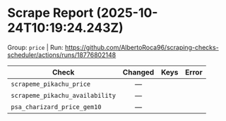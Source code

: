 # Scrape Report (2025-10-24T10:19:24.243Z)

Group: `price`  |  Run: https://github.com/AlbertoRoca96/scraping-checks-scheduler/actions/runs/18776802148

| Check | Changed | Keys | Error |
|---|:---:|:--|:--|
| `scrapeme_pikachu_price` | — |  |  |
| `scrapeme_pikachu_availability` | — |  |  |
| `psa_charizard_price_gem10` | — |  |  |
